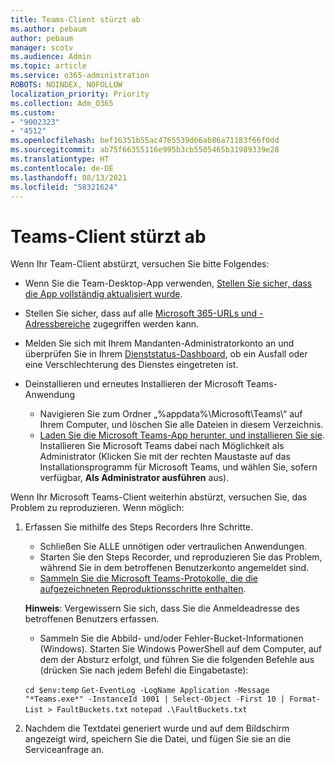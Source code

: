 ```yaml
---
title: Teams-Client stürzt ab
ms.author: pebaum
author: pebaum
manager: scotv
ms.audience: Admin
ms.topic: article
ms.service: o365-administration
ROBOTS: NOINDEX, NOFOLLOW
localization_priority: Priority
ms.collection: Adm_O365
ms.custom:
- "9002323"
- "4512"
ms.openlocfilehash: bef16351b55ac4765539d66ab86a71183f66f0dd
ms.sourcegitcommit: ab75f66355116e995b3cb5505465b31989339e28
ms.translationtype: HT
ms.contentlocale: de-DE
ms.lasthandoff: 08/13/2021
ms.locfileid: "58321624"
---
```

# <a name="teams-client-crashing"></a>Teams-Client stürzt ab

Wenn Ihr Team-Client abstürzt, versuchen Sie bitte Folgendes:

- Wenn Sie die Team-Desktop-App verwenden, [Stellen Sie sicher, dass die App vollständig aktualisiert wurde](https://support.office.com/article/Update-Microsoft-Teams-535a8e4b-45f0-4f6c-8b3d-91bca7a51db1).

- Stellen Sie sicher, dass auf alle [Microsoft 365-URLs und -Adressbereiche](https://docs.microsoft.com/microsoftteams/connectivity-issues) zugegriffen werden kann.

- Melden Sie sich mit Ihrem Mandanten-Administratorkonto an und überprüfen Sie in Ihrem [Dienststatus-Dashboard](https://docs.microsoft.com/office365/enterprise/view-service-health), ob ein Ausfall oder eine Verschlechterung des Dienstes eingetreten ist.

- Deinstallieren und erneutes Installieren der Microsoft Teams-Anwendung
    - Navigieren Sie zum Ordner „%appdata%\Microsoft\Teams\“ auf Ihrem Computer, und löschen Sie alle Dateien in diesem Verzeichnis.
    - [Laden Sie die Microsoft Teams-App herunter, und installieren Sie sie](https://www.microsoft.com/microsoft-teams/download-app). Installieren Sie Microsoft Teams dabei nach Möglichkeit als Administrator (Klicken Sie mit der rechten Maustaste auf das Installationsprogramm für Microsoft Teams, und wählen Sie, sofern verfügbar, **Als Administrator ausführen** aus).

Wenn Ihr Microsoft Teams-Client weiterhin abstürzt, versuchen Sie, das Problem zu reproduzieren. Wenn möglich:

1. Erfassen Sie mithilfe des Steps Recorders Ihre Schritte.
    - Schließen Sie ALLE unnötigen oder vertraulichen Anwendungen.
    - Starten Sie den Steps Recorder, und reproduzieren Sie das Problem, während Sie in dem betroffenen Benutzerkonto angemeldet sind.
    - [Sammeln Sie die Microsoft Teams-Protokolle, die die aufgezeichneten Reproduktionsschritte enthalten](https://docs.microsoft.com/microsoftteams/log-files). 
    
    **Hinweis**: Vergewissern Sie sich, dass Sie die Anmeldeadresse des betroffenen Benutzers erfassen.
    - Sammeln Sie die Abbild- und/oder Fehler-Bucket-Informationen (Windows). Starten Sie Windows PowerShell auf dem Computer, auf dem der Absturz erfolgt, und führen Sie die folgenden Befehle aus (drücken Sie nach jedem Befehl die Eingabetaste):

    `cd $env:temp` `Get-EventLog -LogName Application -Message "*Teams.exe*" -InstanceId 1001 | Select-Object -First 10 | Format-List > FaultBuckets.txt` `notepad .\FaultBuckets.txt`
    
2. Nachdem die Textdatei generiert wurde und auf dem Bildschirm angezeigt wird, speichern Sie die Datei, und fügen Sie sie an die Serviceanfrage an. 
